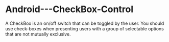 # Android---CheckBox-Control
A CheckBox is an on/off switch that can be toggled by the user. You should use check-boxes when presenting users with a group of selectable options that are not mutually exclusive.
